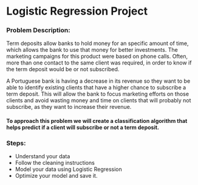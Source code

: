 # Logistic Regression Project

### Problem Description:

Term deposits allow banks to hold money for an specific amount of time, which allows the bank to use that money for better investments. The marketing campaigns for this product were based on phone calls. Often, more than one contact to the same client was required, in order to know if the term deposit would be or not subscribed.

A Portuguese bank is having a decrease in its revenue so they want to be able to identify existing clients that have a higher chance to subscribe a term deposit. This will allow the bank to focus marketing efforts on those clients and avoid wasting money and time on clients that will probably not subscribe, as they want to increase their revenue.

#### To approach this problem we will create a classification algorithm that helps predict if a client will subscribe or not a term deposit.

### Steps:

- Understand your data
- Follow the cleaning instructions
- Model your data using Logistic Regression
- Optimize your model and save it.

